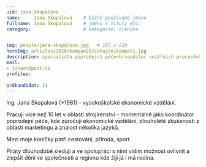 ```yaml
---
uid: jana.skopalova
name:     Jana Skopalová  	# běžně používáné jméno
fullname: Jana Skopalová  	# jméno s tituly etc.
category:                   # kategorie: clenove


img: people/jana-skopalova.jpg   # 165 x 220
heroImg: articles/2020/kampan20/zahajenikampan1.jpg
description: specialista poprodejní péče<br>auditor vnitřních procesů<br>Kroměříž # kratký popis, max 160 znaků
mail:
- janaan@post.cz
profiles:
  
ordkandidat: 11
---
```


Ing. Jana Skopalová (*1981) - vysokoškolské ekonomické vzdělání.

Pracuji více než 10 let v oblasti strojírenství - momentálně jako koordinátor
poprodejní péče, kde zúročuji ekonomické vzdělání, dlouholeté zkušenosti z oblasti
marketingu a znalost několika jazyků.

Mezi moje koníčky patří cestování, příroda, sport.

Piráty dlouhodobě sleduji a ve spolupráci s nimi vidím možnost ovlivnit
a zlepšit dění ve společnosti a regionu kde žiji já i má rodina.
